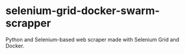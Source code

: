 # selenium-grid-docker-swarm-scrapper
Python and Selenium-based web scraper made with Selenium Grid and Docker.
